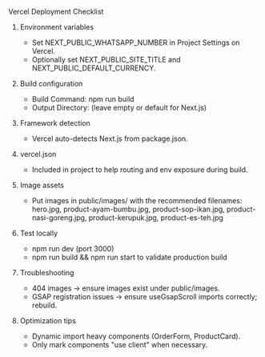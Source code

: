 Vercel Deployment Checklist

1) Environment variables
   - Set NEXT_PUBLIC_WHATSAPP_NUMBER in Project Settings on Vercel.
   - Optionally set NEXT_PUBLIC_SITE_TITLE and NEXT_PUBLIC_DEFAULT_CURRENCY.

2) Build configuration
   - Build Command: npm run build
   - Output Directory: (leave empty or default for Next.js)

3) Framework detection
   - Vercel auto-detects Next.js from package.json.

4) vercel.json
   - Included in project to help routing and env exposure during build.

5) Image assets
   - Put images in public/images/ with the recommended filenames:
     hero.jpg, product-ayam-bumbu.jpg, product-sop-ikan.jpg, product-nasi-goreng.jpg, product-kerupuk.jpg, product-es-teh.jpg

6) Test locally
   - npm run dev (port 3000)
   - npm run build && npm run start to validate production build

7) Troubleshooting
   - 404 images -> ensure images exist under public/images.
   - GSAP registration issues -> ensure useGsapScroll imports correctly; rebuild.

8) Optimization tips
   - Dynamic import heavy components (OrderForm, ProductCard).
   - Only mark components "use client" when necessary.
